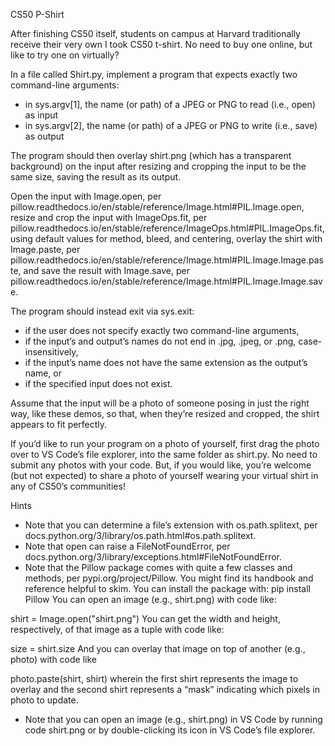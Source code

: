 CS50 P-Shirt

After finishing CS50 itself, students on campus at Harvard traditionally receive their very own I took CS50 t-shirt. No need to buy one online, but like to try one on virtually?

In a file called Shirt.py, implement a program that expects exactly two command-line arguments:

 - in sys.argv[1], the name (or path) of a JPEG or PNG to read (i.e., open) as input
 - in sys.argv[2], the name (or path) of a JPEG or PNG to write (i.e., save) as output

The program should then overlay shirt.png (which has a transparent background) on the input after resizing and cropping the input to be the same size, saving the result as its output.

Open the input with Image.open, per pillow.readthedocs.io/en/stable/reference/Image.html#PIL.Image.open, resize and crop the input with ImageOps.fit, per pillow.readthedocs.io/en/stable/reference/ImageOps.html#PIL.ImageOps.fit, using default values for method, bleed, and centering, overlay the shirt with Image.paste, per pillow.readthedocs.io/en/stable/reference/Image.html#PIL.Image.Image.paste, and save the result with Image.save, per pillow.readthedocs.io/en/stable/reference/Image.html#PIL.Image.Image.save.

The program should instead exit via sys.exit:

 - if the user does not specify exactly two command-line arguments,
 - if the input’s and output’s names do not end in .jpg, .jpeg, or .png, case-insensitively,
 - if the input’s name does not have the same extension as the output’s name, or
 - if the specified input does not exist.

Assume that the input will be a photo of someone posing in just the right way, like these demos, so that, when they’re resized and cropped, the shirt appears to fit perfectly.

If you’d like to run your program on a photo of yourself, first drag the photo over to VS Code’s file explorer, into the same folder as shirt.py. No need to submit any photos with your code. But, if you would like, you’re welcome (but not expected) to share a photo of yourself wearing your virtual shirt in any of CS50’s communities!

Hints
 - Note that you can determine a file’s extension with os.path.splitext, per docs.python.org/3/library/os.path.html#os.path.splitext.
 - Note that open can raise a FileNotFoundError, per docs.python.org/3/library/exceptions.html#FileNotFoundError.
 - Note that the Pillow package comes with quite a few classes and methods, per pypi.org/project/Pillow. You might find its handbook and reference helpful to skim. You can install the package with:
pip install Pillow
You can open an image (e.g., shirt.png) with code like:

shirt = Image.open("shirt.png")
You can get the width and height, respectively, of that image as a tuple with code like:

size = shirt.size
And you can overlay that image on top of another (e.g., photo) with code like

photo.paste(shirt, shirt)
wherein the first shirt represents the image to overlay and the second shirt represents a “mask” indicating which pixels in photo to update.
 - Note that you can open an image (e.g., shirt.png) in VS Code by running
code shirt.png
or by double-clicking its icon in VS Code’s file explorer.